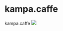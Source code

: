 # kampa.caffe
kampa.caffe
![](https://github.com/mshabana0/kampa.caffe/commit/fea55199673329fdb02efd8f66bb779fd20cafe5)
